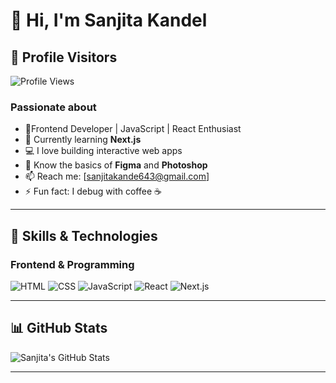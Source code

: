 # 👋 Hi, I'm Sanjita Kandel

## 👀 Profile Visitors

![Profile Views](https://komarev.com/ghpvc/?username=sanjitakandel&color=0e75b6&style=flat-square)
### Passionate about
- 🚀Frontend Developer | JavaScript | React Enthusiast
- 🌱 Currently learning **Next.js**  
- 💻 I love building interactive web apps  
- 🎨 Know the basics of **Figma** and **Photoshop**  
- 📫 Reach me: [sanjitakande643@gmail.com]  
- ⚡ Fun fact: I debug with coffee ☕

---

## 🔧 Skills & Technologies

### Frontend & Programming
![HTML](https://img.shields.io/badge/HTML-E34F26?style=for-the-badge&logo=html5&logoColor=white)
![CSS](https://img.shields.io/badge/CSS-1572B6?style=for-the-badge&logo=css3&logoColor=white)
![JavaScript](https://img.shields.io/badge/JavaScript-F7DF1E?style=for-the-badge&logo=javascript&logoColor=black)
![React](https://img.shields.io/badge/React-61DAFB?style=for-the-badge&logo=react&logoColor=black)
![Next.js](https://img.shields.io/badge/Next.js-000000?style=for-the-badge&logo=next.js&logoColor=white)



---

## 📊 GitHub Stats

![Sanjita's GitHub Stats](https://github-readme-stats.vercel.app/api?username=sanjitakandel&show_icons=true&theme=tokyonight&count_private=true)

---

